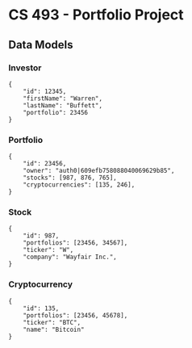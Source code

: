 # CS 493 - Portfolio Project
 
## Data Models
### Investor
```
{
    "id": 12345,
    "firstName": "Warren",
    "lastName": "Buffett",
    "portfolio": 23456
}
```

### Portfolio
```
{
    "id": 23456,
    "owner": "auth0|609efb758088040069629b85",
    "stocks": [987, 876, 765],
    "cryptocurrencies": [135, 246],
}
```

### Stock
```
{
    "id": 987,
    "portfolios": [23456, 34567],
    "ticker": "W",
    "company": "Wayfair Inc.",
}
```

### Cryptocurrency
```
{
    "id": 135,
    "portfolios": [23456, 45678],
    "ticker": "BTC",
    "name": "Bitcoin"
}
```
